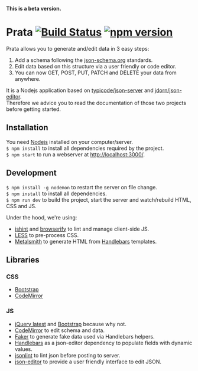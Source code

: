 __This is a beta version.__  

# Prata [![Build Status](https://travis-ci.org/mobiento/prata.svg?branch=develop)](https://travis-ci.org/mobiento/prata) [![npm version](https://badge.fury.io/js/prata.svg)](https://www.npmjs.com/package/prata)

Prata allows you to generate and/edit data in 3 easy steps:  

 1. Add a schema following the [json-schema.org](http://json-schema.org/) standards.
 2. Edit data based on this structure via a user friendly or code editor.
 3. You can now GET, POST, PUT, PATCH and DELETE your data from anywhere.

It is a Nodejs application based on [typicode/json-server](https://github.com/typicode/json-server) and [jdorn/json-editor](https://github.com/jdorn/json-editor).  
Therefore we advice you to read the documentation of those two projects before getting started.  

## Installation

You need [Nodejs](http://nodejs.org/) installed on your computer/server.  
`$ npm install` to install all dependencies required by the project.  
`$ npm start` to run a webserver at [http://localhost:3000/](http://localhost:3000/).  

## Development

`$ npm install -g nodemon` to restart the server on file change.  
`$ npm install` to install all dependencies.  
`$ npm run dev` to build the project, start the server and watch/rebuild HTML, CSS and JS.  

Under the hood, we're using:  

 - [jshint](https://www.npmjs.com/package/jshint) and [browserify](https://www.npmjs.com/package/browserify) to lint and manage client-side JS.
 - [LESS](https://www.npmjs.com/package/less) to pre-process CSS.
 - [Metalsmith](https://www.npmjs.com/package/metalsmith) to generate HTML from [Handlebars](https://www.npmjs.com/package/handlebars) templates.

## Libraries

### CSS

 - [Bootstrap](http://getbootstrap.com/css/)
 - [CodeMirror](http://codemirror.net/)

### JS

 - [jQuery latest](http://jquery.com/) and [Bootstrap](http://getbootstrap.com/javascript/) because why not.
 - [CodeMirror](http://codemirror.net/) to edit schema and data.
 - [Faker](https://github.com/Marak/faker.js) to generate fake data used via Handlebars helpers.
 - [Handlebars](https://www.npmjs.com/package/handlebars) as a json-editor dependency to populate fields with dynamic values.
 - [jsonlint](https://github.com/zaach/jsonlint) to lint json before posting to server.
 - [json-editor](https://github.com/jdorn/json-editor) to provide a user friendly interface to edit JSON.

